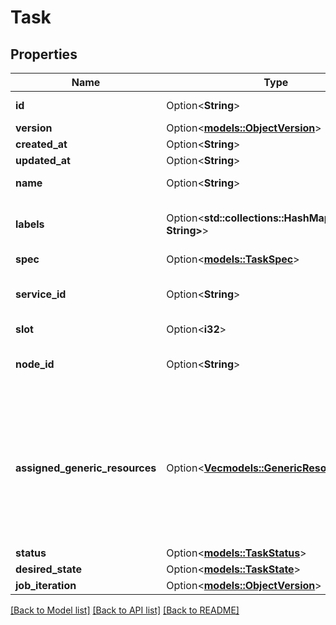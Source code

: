 # Task

## Properties

Name | Type | Description | Notes
------------ | ------------- | ------------- | -------------
**id** | Option<**String**> | The ID of the task. | [optional]
**version** | Option<[**models::ObjectVersion**](ObjectVersion.md)> |  | [optional]
**created_at** | Option<**String**> |  | [optional]
**updated_at** | Option<**String**> |  | [optional]
**name** | Option<**String**> | Name of the task. | [optional]
**labels** | Option<**std::collections::HashMap<String, String>**> | User-defined key/value metadata. | [optional]
**spec** | Option<[**models::TaskSpec**](TaskSpec.md)> |  | [optional]
**service_id** | Option<**String**> | The ID of the service this task is part of. | [optional]
**slot** | Option<**i32**> |  | [optional]
**node_id** | Option<**String**> | The ID of the node that this task is on. | [optional]
**assigned_generic_resources** | Option<[**Vec<models::GenericResourcesInner>**](GenericResources_inner.md)> | User-defined resources can be either Integer resources (e.g, `SSD=3`) or String resources (e.g, `GPU=UUID1`).  | [optional]
**status** | Option<[**models::TaskStatus**](TaskStatus.md)> |  | [optional]
**desired_state** | Option<[**models::TaskState**](TaskState.md)> |  | [optional]
**job_iteration** | Option<[**models::ObjectVersion**](ObjectVersion.md)> |  | [optional]

[[Back to Model list]](../README.md#documentation-for-models) [[Back to API list]](../README.md#documentation-for-api-endpoints) [[Back to README]](../README.md)


